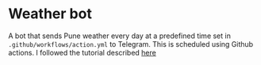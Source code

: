 # Weather bot

A bot that sends Pune weather every day at a predefined time set in `.github/workflows/action.yml` to Telegram. This is scheduled using Github actions. I followed the tutorial described [here](https://www.youtube.com/watch?v=J4EhgEskSZA)
